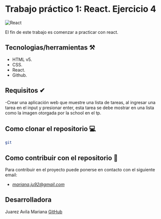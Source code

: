 # Trabajo práctico 1: React. Ejercicio 4
![React](https://www.patterns.dev/img/reactjs/react-logo@3x.svg)

El fin de este trabajo es comenzar a practicar con react. 

## Tecnologias/herramientas ⚒

- HTML v5.
- CSS.
- React.
- Github.

## Requisitos ✔

-Crear una aplicación web que  muestre una lista de tareas, al ingresar una tarea en el input y presionar enter, esta tarea se debe mostrar en una lista como la imagen otorgada por la school en el tp.


## Como clonar el repositorio 💻

 ```bash 
git 
```
## Como contribuir con el repositorio 🤝
Para contribuir en el proyecto puede ponerse en contacto con el siguiente email: 
- *mariana.ju92@gmail.com*



## Desarrolladora

Juarez Avila Mariana [GitHub](https://github.com/mariju92)